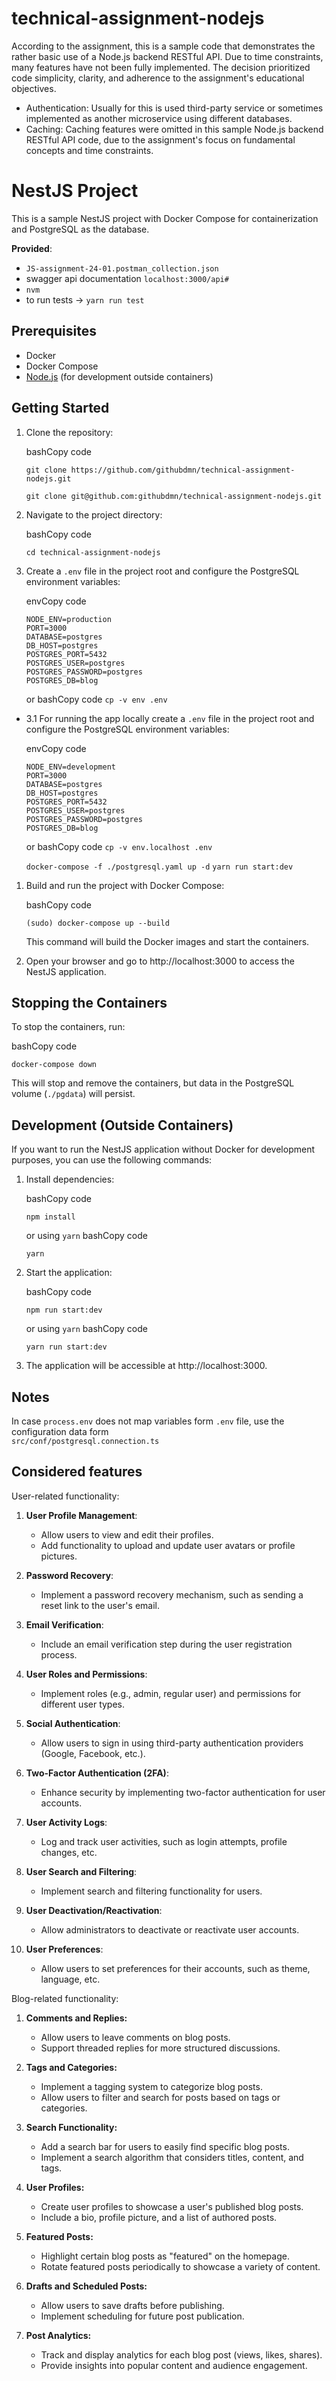 # technical-assignment-nodejs

According to the assignment, this is a sample code that demonstrates the rather basic use of a Node.js backend RESTful API. Due to time constraints, many features have not been fully implemented. The decision prioritized code simplicity, clarity, and adherence to the assignment's educational objectives.

- Authentication:
  Usually for this is used third-party service or sometimes implemented as another microservice using different databases.
- Caching:
  Caching features were omitted in this sample Node.js backend RESTful API code, due to the assignment's focus on fundamental concepts and time constraints.

# NestJS Project

This is a sample NestJS project with Docker Compose for containerization and PostgreSQL as the database.

**Provided**:

- `JS-assignment-24-01.postman_collection.json`
- swagger api documentation `localhost:3000/api#`
- `nvm`
- to run tests -> `yarn run test`

## Prerequisites

- Docker
- Docker Compose
- [Node.js](https://nodejs.org/) (for development outside containers)

## Getting Started

1.  Clone the repository:

    bashCopy code

    `git clone https://github.com/githubdmn/technical-assignment-nodejs.git`

    `git clone git@github.com:githubdmn/technical-assignment-nodejs.git`

2.  Navigate to the project directory:

    bashCopy code

    `cd technical-assignment-nodejs`

3.  Create a `.env` file in the project root and configure the PostgreSQL environment variables:

    envCopy code

    ```
    NODE_ENV=production
    PORT=3000
    DATABASE=postgres
    DB_HOST=postgres
    POSTGRES_PORT=5432
    POSTGRES_USER=postgres
    POSTGRES_PASSWORD=postgres
    POSTGRES_DB=blog
    ```

    or bashCopy code
    `cp -v env .env`

- 3.1 For running the app locally create a `.env` file in the project root and configure the PostgreSQL environment variables:

  envCopy code

  ```
  NODE_ENV=development
  PORT=3000
  DATABASE=postgres
  DB_HOST=postgres
  POSTGRES_PORT=5432
  POSTGRES_USER=postgres
  POSTGRES_PASSWORD=postgres
  POSTGRES_DB=blog
  ```

  or bashCopy code
  `cp -v env.localhost .env`

  `docker-compose -f ./postgresql.yaml up -d`
  `yarn run start:dev`

1.  Build and run the project with Docker Compose:

    bashCopy code

    `(sudo) docker-compose up --build`

    This command will build the Docker images and start the containers.

2.  Open your browser and go to http://localhost:3000 to access the NestJS application.

## Stopping the Containers

To stop the containers, run:

bashCopy code

`docker-compose down`

This will stop and remove the containers, but data in the PostgreSQL volume (`./pgdata`) will persist.

## Development (Outside Containers)

If you want to run the NestJS application without Docker for development purposes, you can use the following commands:

1.  Install dependencies:

    bashCopy code

    `npm install`

    or using `yarn` bashCopy code

    `yarn`

2.  Start the application:

    bashCopy code

    `npm run start:dev`

    or using `yarn` bashCopy code

    `yarn run start:dev`

3.  The application will be accessible at http://localhost:3000.

## Notes

In case `process.env` does not map variables form `.env` file, use the configuration data form  
`src/conf/postgresql.connection.ts`

## Considered features

User-related functionality:

1. **User Profile Management**:

   - Allow users to view and edit their profiles.
   - Add functionality to upload and update user avatars or profile pictures.

2. **Password Recovery**:

   - Implement a password recovery mechanism, such as sending a reset link to the user's email.

3. **Email Verification**:

   - Include an email verification step during the user registration process.

4. **User Roles and Permissions**:

   - Implement roles (e.g., admin, regular user) and permissions for different user types.

5. **Social Authentication**:

   - Allow users to sign in using third-party authentication providers (Google, Facebook, etc.).

6. **Two-Factor Authentication (2FA)**:

   - Enhance security by implementing two-factor authentication for user accounts.

7. **User Activity Logs**:

   - Log and track user activities, such as login attempts, profile changes, etc.

8. **User Search and Filtering**:

   - Implement search and filtering functionality for users.

9. **User Deactivation/Reactivation**:

   - Allow administrators to deactivate or reactivate user accounts.

10. **User Preferences**:

    - Allow users to set preferences for their accounts, such as theme, language, etc.

Blog-related functionality:

1. **Comments and Replies:**

   - Allow users to leave comments on blog posts.
   - Support threaded replies for more structured discussions.

2. **Tags and Categories:**

   - Implement a tagging system to categorize blog posts.
   - Allow users to filter and search for posts based on tags or categories.

3. **Search Functionality:**

   - Add a search bar for users to easily find specific blog posts.
   - Implement a search algorithm that considers titles, content, and tags.

4. **User Profiles:**

   - Create user profiles to showcase a user's published blog posts.
   - Include a bio, profile picture, and a list of authored posts.

5. **Featured Posts:**

   - Highlight certain blog posts as "featured" on the homepage.
   - Rotate featured posts periodically to showcase a variety of content.

6. **Drafts and Scheduled Posts:**

   - Allow users to save drafts before publishing.
   - Implement scheduling for future post publication.

7. **Post Analytics:**
   - Track and display analytics for each blog post (views, likes, shares).
   - Provide insights into popular content and audience engagement.
